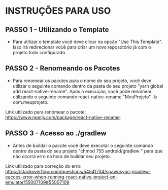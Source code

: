 # INSTRUÇÕES PARA USO
## PASSO 1 - Utilizando o Template
 
 - Para utilizar o template você deve clicar na opção "Use This Template". Isso irá redirecionar você para criar um novo reposotório já com o projeto todo configurado.
 
## PASSO 2 - Renomeando os Pacotes
 - Para renomear os pacotes para o nome do seu projeto, você deve utilizar o seguinte comando dentro da pasta do seu projeto "yarn global add react-native-rename". Após a execução, você pode renomear utilizando o seguinte comando react-native-rename "MeuProjeto" -b com.meuprojeto.

Link utilizado para renomear o pacote: https://www.npmjs.com/package/react-native-rename.

## PASSO 3 - Acesso ao ./gradlew

 - Antes de buildar o pacote você deve executar o seguinte comando dentro da pasta do seu projeto "chmod 755 android/gradlew
" para que não ocorra erro na hora de buildar seu projeto.
 
 Link utilizado para correção do erro: https://stackoverflow.com/questions/54541734/spawnsync-gradlew-eacces-error-when-running-react-native-project-on-emulator/55007109#55007109
